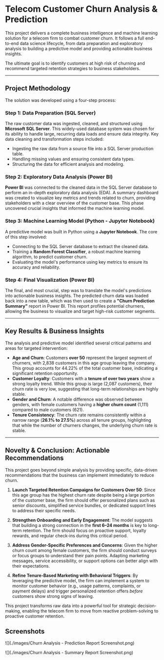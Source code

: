 # Telecom Customer Churn Analysis & Prediction

This project delivers a complete business intelligence and machine learning solution for a telecom firm to combat customer churn. It follows a full end-to-end data science lifecycle, from data preparation and exploratory analysis to building a predictive model and providing actionable business insights.

The ultimate goal is to identify customers at high risk of churning and recommend targeted retention strategies to business stakeholders.

---

## Project Methodology

The solution was developed using a four-step process:

### Step 1: Data Preparation (SQL Server)
The raw customer data was ingested, cleaned, and structured using **Microsoft SQL Server**. This widely-used database system was chosen for its ability to handle large, recurring data loads and ensure data integrity. Key data cleaning and transformation steps included:
* Ingesting the raw data from a source file into a SQL Server production table.
* Handling missing values and ensuring consistent data types.
* Structuring the data for efficient analysis and modeling.

### Step 2: Exploratory Data Analysis (Power BI)
**Power BI** was connected to the cleaned data in the SQL Server database to perform an in-depth exploratory data analysis (EDA). A summary dashboard was created to visualize key metrics and trends related to churn, providing stakeholders with a clear overview of the customer base. This phase uncovered crucial insights that informed the machine learning model.

### Step 3: Machine Learning Model (Python - Jupyter Notebook)
A predictive model was built in Python using a **Jupyter Notebook**. The core of this step involved:
* Connecting to the SQL Server database to extract the cleaned data.
* Training a **Random Forest Classifier**, a robust machine learning algorithm, to predict customer churn.
* Evaluating the model's performance using key metrics to ensure its accuracy and reliability.

### Step 4: Final Visualization (Power BI)
The final, and most crucial, step was to translate the model's predictions into actionable business insights. The predicted churn data was loaded back into a new table, which was then used to create a **"Churn Prediction Summary"** report in Power BI. This report profiles potential churners, allowing the business to visualize and target high-risk customer segments.

---

## Key Results & Business Insights

The analysis and predictive model identified several critical patterns and areas for targeted intervention:

* **Age and Churn**: Customers **over 50** represent the largest segment of churners, with 2,838 customers in this age group leaving the company. This group accounts for 44.22% of the total customer base, indicating a significant retention opportunity.
* **Customer Loyalty**: Customers with a **tenure of over two years** show a strong loyalty trend. While this group is large (2,087 customers), their churn rate is very low, suggesting that long-term relationships are highly stable.
* **Gender and Churn**: A notable difference was observed between genders, with female customers having a **higher churn count** (1,111) compared to male customers (621).
* **Tenure Consistency**: The churn rate remains consistently within a narrow range (**26.1% to 27.5%**) across all tenure groups, highlighting that while the number of churners changes, the underlying churn rate is stable.

---

## Novelty & Conclusion: Actionable Recommendations

This project goes beyond simple analysis by providing specific, data-driven recommendations that the business can implement immediately to reduce churn.

1.  **Launch Targeted Retention Campaigns for Customers Over 50**: Since this age group has the highest churn rate despite being a large portion of the customer base, the firm should offer personalized plans such as senior discounts, simplified service bundles, or dedicated support lines to address their specific needs.

2.  **Strengthen Onboarding and Early Engagement**: The model suggests that building a strong connection in the **first 6–24 months** is key to long-term retention. The firm should focus on proactive support, loyalty rewards, and regular check-ins during this critical period.

3.  **Address Gender-Specific Preferences and Concerns**: Given the higher churn count among female customers, the firm should conduct surveys or focus groups to understand their pain points. Adapting marketing messages, service accessibility, or support options can better align with their expectations.

4.  **Refine Tenure-Based Marketing with Behavioral Triggers**: By leveraging the predictive model, the firm can implement a system to monitor customer behavior (e.g., usage patterns, complaints, or payment delays) and trigger personalized retention offers *before* customers show strong signs of leaving.

This project transforms raw data into a powerful tool for strategic decision-making, enabling the telecom firm to move from reactive problem-solving to proactive customer retention.

## Screenshots

<p>![](./images/Churn Analysis - Prediction Report Screenshot.png)</p>
<p>![](./images/Churn Analysis - Summary Report Screenshot.png)</p>



